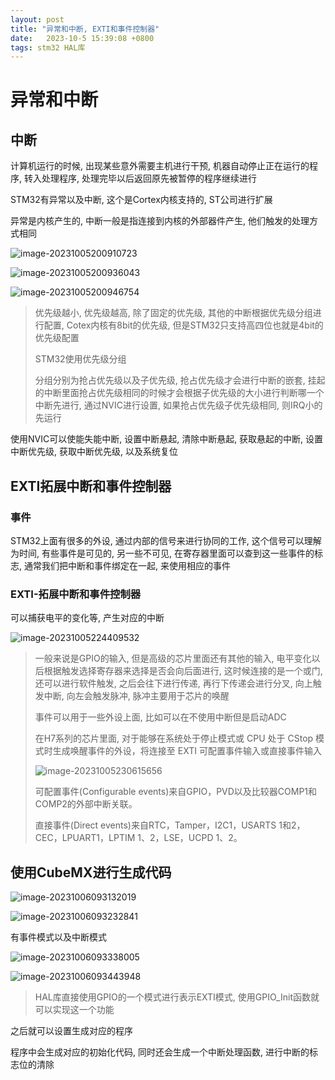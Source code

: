 ```yaml
---
layout: post
title: "异常和中断, EXTI和事件控制器" 
date:   2023-10-5 15:39:08 +0800
tags: stm32 HAL库
---
```


# 异常和中断

## 中断

计算机运行的时候, 出现某些意外需要主机进行干预, 机器自动停止正在运行的程序, 转入处理程序, 处理完毕以后返回原先被暂停的程序继续进行

STM32有异常以及中断, 这个是Cortex内核支持的, ST公司进行扩展

异常是内核产生的, 中断一般是指连接到内核的外部器件产生, 他们触发的处理方式相同

![image-20231005200910723](https://picture-01-1316374204.cos.ap-beijing.myqcloud.com/image/202408242259531.png)

![image-20231005200936043](https://picture-01-1316374204.cos.ap-beijing.myqcloud.com/image/202408242259532.png)

![image-20231005200946754](https://picture-01-1316374204.cos.ap-beijing.myqcloud.com/image/202408242259533.png)

> 优先级越小, 优先级越高, 除了固定的优先级, 其他的中断根据优先级分组进行配置, Cotex内核有8bit的优先级, 但是STM32只支持高四位也就是4bit的优先级配置
>
> STM32使用优先级分组
>
> 分组分别为抢占优先级以及子优先级, 抢占优先级才会进行中断的嵌套, 挂起的中断里面抢占优先级相同的时候才会根据子优先级的大小进行判断哪一个中断先进行, 通过NVIC进行设置, 如果抢占优先级子优先级相同, 则IRQ小的先运行

使用NVIC可以使能失能中断, 设置中断悬起, 清除中断悬起, 获取悬起的中断, 设置中断优先级, 获取中断优先级, 以及系统复位

## EXTI拓展中断和事件控制器

### 事件

STM32上面有很多的外设, 通过内部的信号来进行协同的工作, 这个信号可以理解为时间, 有些事件是可见的, 另一些不可见, 在寄存器里面可以查到这一些事件的标志, 通常我们把中断和事件绑定在一起, 来使用相应的事件

### EXTI-拓展中断和事件控制器

可以捕获电平的变化等, 产生对应的中断

![image-20231005224409532](https://picture-01-1316374204.cos.ap-beijing.myqcloud.com/image/202408242259534.png)

> 一般来说是GPIO的输入, 但是高级的芯片里面还有其他的输入, 电平变化以后根据触发选择寄存器来选择是否会向后面进行, 这时候连接的是一个或门, 还可以进行软件触发, 之后会往下进行传递, 再行下传递会进行分叉, 向上触发中断, 向左会触发脉冲, 脉冲主要用于芯片的唤醒
>
> 事件可以用于一些外设上面, 比如可以在不使用中断但是启动ADC
>
> 在H7系列的芯片里面, 对于能够在系统处于停止模式或 CPU 处于 CStop 模式时生成唤醒事件的外设，将连接至  EXTI 可配置事件输入或直接事件输入
>
> ![image-20231005230615656](https://picture-01-1316374204.cos.ap-beijing.myqcloud.com/image/202408242259535.png)
>
> 可配置事件(Configurable events)来自GPIO，PVD以及比较器COMP1和COMP2的外部中断关联。
>
> 直接事件(Direct events)来自RTC，Tamper，I2C1，USARTS 1和2，CEC，LPUART1，LPTIM 1、2，LSE，UCPD 1、2。

## 使用CubeMX进行生成代码

![image-20231006093132019](https://picture-01-1316374204.cos.ap-beijing.myqcloud.com/image/202408242259536.png)

![image-20231006093232841](https://picture-01-1316374204.cos.ap-beijing.myqcloud.com/image/202408242259537.png)

有事件模式以及中断模式

![image-20231006093338005](https://picture-01-1316374204.cos.ap-beijing.myqcloud.com/image/202408242259538.png)

![image-20231006093443948](https://picture-01-1316374204.cos.ap-beijing.myqcloud.com/image/202408242259539.png)

> HAL库直接使用GPIO的一个模式进行表示EXTI模式, 使用GPIO_Init函数就可以实现这一个功能

之后就可以设置生成对应的程序

程序中会生成对应的初始化代码, 同时还会生成一个中断处理函数, 进行中断的标志位的清除





